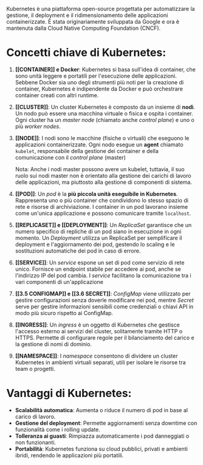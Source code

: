 Kubernetes è una piattaforma open-source progettata per automatizzare la gestione, il deployment e il ridimensionamento delle applicazioni containerizzate. È stata originariamente sviluppata da Google e ora è mantenuta dalla Cloud Native Computing Foundation (CNCF).

# Concetti chiave di Kubernetes:
1. **[[CONTAINER]] e Docker**: Kubernetes si basa sull'idea di container, che sono unità leggere e portatili per  l'esecuzione delle applicazioni. Sebbene Docker sia uno degli strumenti più noti per la creazione di container, Kubernetes è indipendente da Docker e può orchestrare container creati con altri runtime. 
   
2. **[[CLUSTER]]**: Un cluster Kubernetes è composto da un insieme di **nodi**. 
   Un nodo può essere una macchina virtuale o fisica e ospita i container. Ogni cluster ha un _master node_ (chiamato anche _control plane_) e uno o più _worker nodes_.
   
3. **[[NODE]]**: I nodi sono le macchine (fisiche o virtuali) che eseguono le applicazioni containerizzate. Ogni nodo esegue un **agent** chiamato `kubelet`, responsabile della gestione dei container e della comunicazione con il _control plane_ (master)
   
   Nota: Anche i nodi master possono avere un kubelet, tuttavia, il suo ruolo sui nodi master non è orientato alla gestione dei carichi di lavoro delle applicazioni, ma piuttosto alla gestione di componenti di sistema.
   
4. **[[POD]]**: Un _pod_ è la **più piccola unità eseguibile in Kubernetes**. Rappresenta uno o più container che condividono lo stesso spazio di rete e risorse di archiviazione. I container in un pod lavorano insieme come un'unica applicazione e possono comunicare tramite `localhost`.
   
5.  **[[REPLICASET]] e [[DEPLOYMENT]]**: Un _ReplicaSet_ garantisce che un numero specifico di repliche di un pod siano in esecuzione in ogni momento. Un _Deployment_ utilizza un ReplicaSet per semplificare il deployment e l'aggiornamento dei pod, gestendo lo scaling e le sostituzioni automatiche dei pod in caso di errore.
   
6. **[[SERVICE]]**: Un _service_ espone un set di pod come servizio di rete unico. Fornisce un endpoint stabile per accedere ai pod, anche se l'indirizzo IP del pod cambia. I _service_ facilitano la comunicazione tra i vari componenti di un'applicazione
   
7. **[[3.5 CONFIGMAP]] e [[3.6 SECRET]]**: _ConfigMap_ viene utilizzato per gestire configurazioni senza doverle modificare nei pod, mentre _Secret_ serve per gestire informazioni sensibili come credenziali o chiavi API in modo più sicuro rispetto ai ConfigMap.
   
8. **[[INGRESS]]**:  Un _ingress_ è un oggetto di Kubernetes che gestisce l'accesso esterno ai servizi del cluster, solitamente tramite HTTP o HTTPS. Permette di configurare regole per il bilanciamento del carico e la gestione di nomi di dominio.
   
9. **[[NAMESPACE]]**: I _namespace_ consentono di dividere un cluster Kubernetes in ambienti virtuali separati, utili per isolare le risorse tra team o progetti.

# Vantaggi di Kubernetes:
- **Scalabilità automatica**: Aumenta o riduce il numero di pod in base al carico di lavoro.
- **Gestione del deployment**: Permette aggiornamenti senza downtime con funzionalità come i rolling update.
- **Tolleranza ai guasti**: Rimpiazza automaticamente i pod danneggiati o non funzionanti.
- **Portabilità**: Kubernetes funziona su cloud pubblici, privati e ambienti ibridi, rendendo le applicazioni più portatili.